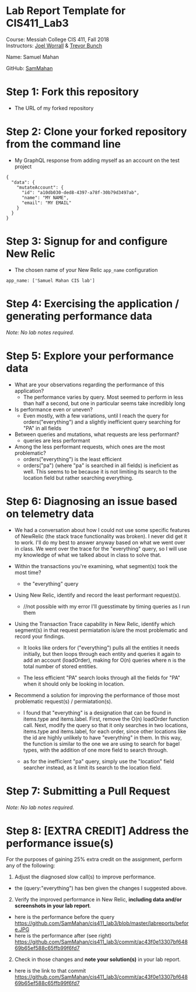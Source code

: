 # Lab Report Template for CIS411_Lab3
Course: Messiah College CIS 411, Fall 2018<br/>
Instructors: [Joel Worrall](https://github.com/tangollama) & [Trevor Bunch](https://github.com/trevordbunch)<br/>

Name: Samuel Mahan<br/>

GitHub: [SamMahan](https://github.com/SamMahan)<br/>

# Step 1: Fork this repository
- The URL of my forked repository

# Step 2: Clone your forked repository from the command line
- My GraphQL response from adding myself as an account on the test project
```
{
  "data": {
    "mutateAccount": {
      "id": "a10db030-ded8-4397-a78f-30b79d3497ab",
      "name": "MY NAME",
      "email": "MY EMAIL"
    }
  }
}
```

# Step 3: Signup for and configure New Relic
- The chosen name of your New Relic ```app_name``` configuration
```
app_name: ['Samuel Mahan CIS lab']
```

# Step 4: Exercising the application / generating performance data

_Note: No lab notes required._

# Step 5: Explore your performance data
* What are your observations regarding the performance of this application? 
  - The performance varies by query. Most seemed to perform in less than half a second, but one in particular seems take incredibly long
* Is performance even or uneven? 
  - Even mostly, with a few variations, until I reach the query for orders("everything") and a slightly inefficient query searching for "PA" in all fields
* Between queries and mutations, what requests are less performant? 
  - queries are less performant
* Among the less performant requests, which ones are the most problematic?
  - orders("everything") is the least efficient
  - orders("pa") (where "pa" is searched in all fields) is ineficient as well. This seems to be because it is not limiting its search to the location field but rather searching everything.
# Step 6: Diagnosing an issue based on telemetry data

  - We had a conversation about how I could not use some specific features of NewRelic (the stack trace functionality was broken). I never did get it to work. I'll do my best to answer anyway based on what we went over in class. We went over the trace for the "everything" query, so I will use my knowledge of what we talked about in class to solve that.

* Within the transactions you're examining, what segment(s) took the most time?
  - the "everything" query
* Using New Relic, identify and record the least performant request(s).
  - //not possible with my error I'll guesstimate by timing queries as I run them
* Using the Transaction Trace capability in New Relic, identify which segment(s) in that request permiatation is/are the most problematic and record your findings.

  - It looks like orders for ("everything") pulls all the entities it needs initially, but then loops through each entity and queries it again to add an account (loadOrder), making for O(n) queries where n is the total number of stored entities.
 
  - The less efficient "PA" search looks through all the fields for "PA" when it should only be looking in location.

* Recommend a solution for improving the performance of those most problematic request(s) / permiatation(s).
  - I found that "everything" is a designation that can be found in items.type and items.label. First, remove the O(n) loadOrder function call. Next, modify the query so that it only searches in two locations, items.type and items.label, for each order, since other locations like the id are highly unlikely to have "everything" in them. In this way, the function is similar to the one we are using to search for bagel types, with the addition of one more field to search through. 
  
  - as for the inefficient "pa" query, simply use the "location" field searcher instead, as it limit its search to the location field.


# Step 7: Submitting a Pull Request
_Note: No lab notes required._

# Step 8: [EXTRA CREDIT] Address the performance issue(s)
For the purposes of gaining 25% extra credit on the assignment, perform any of the following:
1. Adjust the diagnosed slow call(s) to improve performance. 
  - the (query:"everything") has ben given the changes I suggested above. 
2. Verify the improved performance in New Relic, **including data and/or screenshots in your lab report**.
  - here is the performance before the query https://github.com/SamMahan/cis411_lab3/blob/master/labreports/before.JPG
  - here is the performance after (see right) https://github.com/SamMahan/cis411_lab3/commit/ac43f0e13307bf64869b65ef588c65ffb99f6fd7
2. Check in those changes and **note your solution(s)** in your lab report.
  - here is the link to that commit https://github.com/SamMahan/cis411_lab3/commit/ac43f0e13307bf64869b65ef588c65ffb99f6fd7
